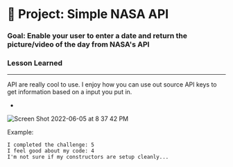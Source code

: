 # 🚀 Project: Simple NASA API

### Goal: Enable your user to enter a date and return the picture/video of the day from NASA's API

### Lesson Learned
___________
API are really cool to use. I enjoy how you can use out source API keys to get information based on a input you put in. 

- 
![Screen Shot 2022-06-05 at 8 37 42 PM](https://user-images.githubusercontent.com/101997718/172077439-78970077-2bdc-416c-852b-b1cfa79ac63c.png)

Example:
```
I completed the challenge: 5
I feel good about my code: 4
I'm not sure if my constructors are setup cleanly...
```
